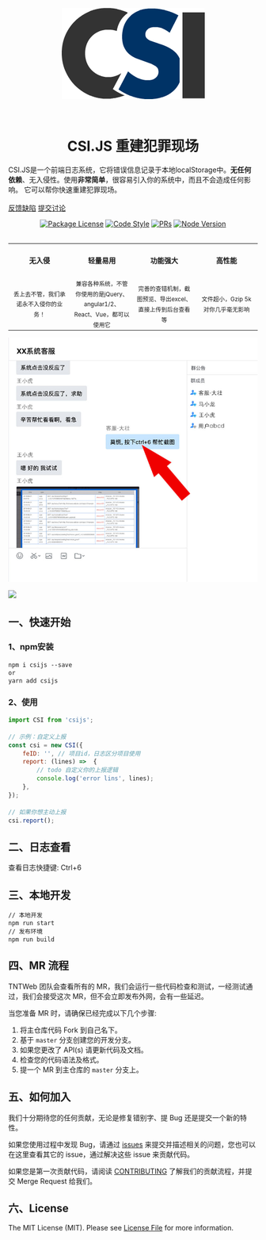 <p align="center">
<img src="./logo.png?raw=true" alt="logo" />
</p>

<br />
<p align="center">
  <h1 align="center">CSI.JS 重建犯罪现场</h1>
  <p align="left">
 CSI.JS是一个前端日志系统，它将错误信息记录于本地localStorage中。<strong>无任何依赖</strong>、无入侵性。使用<strong>非常简单</strong>，很容易引入你的系统中，而且不会造成任何影响。
它可以帮你快速重建犯罪现场。
    <br />
    <br />
    <a href="./issues" target="_blank">反馈缺陷</a>
    <a href="./issues" target="_blank">提交讨论</a>
  </p>
</p>
<div align="center">
<a href="https://www.npmjs.com/ffcreator" target="_blank"><img src="https://img.shields.io/npm/l/ffcreator.svg" alt="Package License" /></a>
<a href="https://github.com/prettier/prettier" target="_blank"><img src="https://img.shields.io/badge/code_style-prettier-ff69b4.svg" alt="Code Style"></a>
<a href="./merge_requests" target="_blank"><img src="https://img.shields.io/badge/PRs-welcome-brightgreen.svg" alt="PRs"/></a>
<a href="https://nodejs.org" target="_blank"><img src="https://img.shields.io/badge/node-%3E%3D%208.0.0-brightgreen.svg" alt="Node Version" /></a>
</div>
<br />
<table>
  <tr>
    <th><h4 align="center"><h4 align="center">无入侵</h4 align="center"></th>
    <th><h4 align="center"></h4 align="center"><h4 align="center">轻量易用</h4 align="center"></th>
    <th><h4 align="center"></h4 align="center"><h4 align="center">功能强大</h4 align="center"></th>
    <th><h4 align="center"></h4 align="center"><h4 align="center">高性能</h4 align="center"></th>
  </tr>
  <tr>
    <td width="20%" align="center"><sub>丢上去不管，我们承诺永不入侵你的业务！</sub></td>
    <td width="20%" align="center"><sub>兼容各种系统，不管你使用的是jQuery、angular1/2、React、Vue，都可以使用它</sub></td>
    <td width="20%" align="center"><sub>完善的查错机制，截图预览、导出excel、直接上传到后台查看等</sub></td>
    <td width="20%" align="center"><sub>文件超小，Gzip 5k对你几乎毫无影响</td>
  </tr>
</table>

<p align="center">
<img src="./kefu.jpg" alt="kefu" />
</p>

![](./demo.gif)


## 一、快速开始

### 1、npm安装
```shell script
npm i csijs --save
or
yarn add csijs
```

### 2、使用
```javascript
import CSI from 'csijs';

// 示例：自定义上报
const csi = new CSI({
    feID: '', // 项目id，日志区分项目使用
    report: (lines) =>  {
        // todo 自定义你的上报逻辑
        console.log('error lins', lines);
    }, 
});

// 如果你想主动上报
csi.report();
```

## 二、日志查看

查看日志快捷键: Ctrl+6


## 三、本地开发

```shell
// 本地开发
npm run start
// 发布环境
npm run build
```

## 四、MR 流程

TNTWeb 团队会查看所有的 MR，我们会运行一些代码检查和测试，一经测试通过，我们会接受这次 MR，但不会立即发布外网，会有一些延迟。

当您准备 MR 时，请确保已经完成以下几个步骤:

1. 将主仓库代码 Fork 到自己名下。
1. 基于 `master` 分支创建您的开发分支。
1. 如果您更改了 API(s) 请更新代码及文档。
1. 检查您的代码语法及格式。
1. 提一个 MR 到主仓库的 `master` 分支上。

## 五、如何加入

我们十分期待您的任何贡献，无论是修复错别字、提 Bug 还是提交一个新的特性。

如果您使用过程中发现 Bug，请通过 [issues](/issues) 来提交并描述相关的问题，您也可以在这里查看其它的 issue，通过解决这些 issue 来贡献代码。

如果您是第一次贡献代码，请阅读 [CONTRIBUTING](./contribution) 了解我们的贡献流程，并提交 Merge Request 给我们。

## 六、License
The MIT License (MIT). Please see [License File](./LICENSE) for more information.
